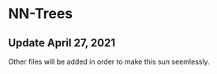 # NN-Trees

## Update April 27, 2021
Other files will be added in order to make this sun seemlessly. 
